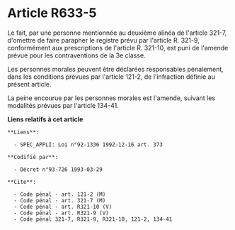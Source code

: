 # Article R633-5

Le fait, par une personne mentionnée au deuxième alinéa de l'article 321-7, d'omettre de faire parapher le registre prévu par
l'article R. 321-9, conformément aux prescriptions de l'article R. 321-10, est puni de l'amende prévue pour les
contraventions de la 3e classe.

Les personnes morales peuvent être déclarées responsables pénalement, dans les conditions prévues par l'article 121-2, de
l'infraction définie au présent article.

La peine encourue par les personnes morales est l'amende, suivant les modalités prévues par l'article 134-41.

**Liens relatifs à cet article**

	**Liens**:

	  - SPEC_APPLI: Loi n°92-1336 1992-12-16 art. 373

	**Codifié par**:

	  - Décret n°93-726 1993-03-29

	**Cite**:

	  - Code pénal - art. 121-2 (M)
	  - Code pénal - art. 321-7 (M)
	  - Code pénal - art. R321-10 (V)
	  - Code pénal - art. R321-9 (V)
	  - Code pénal 321-7, R321-9, R321-10, 121-2, 134-41
